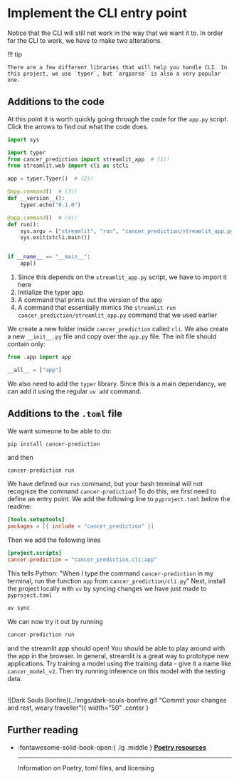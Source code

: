 # Implement the CLI entry point
Notice that the CLI will still not work in the way that we want it to. In order for the CLI to work, we have to make two alterations.

!!! tip

    There are a few different libraries that will help you handle CLI. In this project, we use `typer`, but `argparse` is also a very popular one.

## Additions to the code
At this point it is worth quickly going through the code for the `app.py` script. Click the arrows to find out what the code does.

``` python
import sys

import typer
from cancer_prediction import streamlit_app  # (1)!
from streamlit.web import cli as stcli     

app = typer.Typer()  # (2)!

@app.command()  # (3)!
def __version__():
    typer.echo("0.1.0")

@app.command()  # (4)!
def run():
    sys.argv = ["streamlit", "run", "cancer_prediction/streamlit_app.py"]
    sys.exit(stcli.main())


if __name__ == "__main__":
    app()
```

1.  Since this depends on the `streamlit_app.py` script, we have to import it here
2.  Initialize the typer app
3.  A command that prints out the version of the app
4.  A command that essentially mimics the `streamlit run cancer_prediction/streamlit_app.py` command that we used earlier

We create a new folder inside `cancer_prediction` called `cli`. We also create a new `__init__.py` file and copy over the `app.py` file. The init file should contain only:
```python
from .app import app

__all__ = ["app"]
```

We also need to add the `typer` library. Since this is a main dependancy, we can add it using the regular `uv add` command.

## Additions to the `.toml` file
We want someone to be able to do:
```bash
pip install cancer-prediction
```

and then
```
cancer-prediction run
```

We have defined our `run` command, but your bash terminal will not recognize the command `cancer-prediction`! To do this, we first need to define an entry point. We add the following line to `pyproject.toml` below the readme:
```toml
[tools.setuptools]
packages = [{ include = "cancer_prediction" }]
```

Then we add the following lines
```toml
[project.scripts]
cancer-prediction = "cancer_prediction.cli:app"
```

This tells Python: "When I type the command `cancer-prediction` in my terminal, run the function `app` from `cancer_prediction/cli.py`"
Next, install the project locally with `uv` by syncing changes we have just made to `pyproject.toml`
```bash
uv sync
```

We can now try it out by running
```bash
cancer-prediction run
```

and the streamlit app should open! You should be able to play around with the app in the browser. In general, streamlit is a great way to prototype new applications. Try training a model using the training data - give it a name like `cancer_model_v2`. Then try running inference on this model with the testing data.

<br>
![Dark Souls Bonfire](../imgs/dark-souls-bonfire.gif "Commit your changes and rest, weary traveller"){ width="50" .center }
<br>

## Further reading
<div class="grid cards" markdown>

-   :fontawesome-solid-book-open:{ .lg .middle } [__Poetry resources__](resources/references.md#poetry)

    ---
    Information on Poetry, toml files, and licensing

</div>